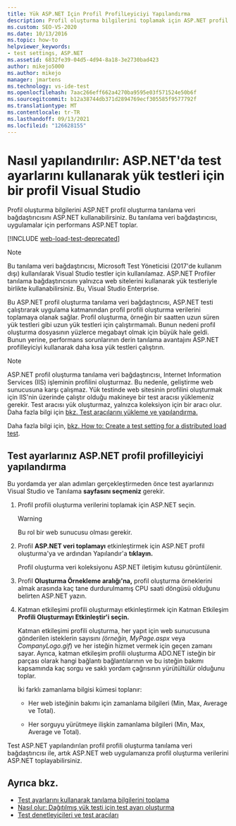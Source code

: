 ```yaml
---
title: Yük ASP.NET Için Profil ProfilLeyiciyi Yapılandırma
description: Profil oluşturma bilgilerini toplamak için ASP.NET profil oluşturma tanılama veri bağdaştırıcısını ASP.NET öğrenin.
ms.custom: SEO-VS-2020
ms.date: 10/13/2016
ms.topic: how-to
helpviewer_keywords:
- test settings, ASP.NET
ms.assetid: 6832fe39-04d5-4d94-8a18-3e2730bad423
author: mikejo5000
ms.author: mikejo
manager: jmartens
ms.technology: vs-ide-test
ms.openlocfilehash: 7aac266eff662a4270ba9595e03f571524e50b6f
ms.sourcegitcommit: b12a38744db371d2894769ecf305585f9577792f
ms.translationtype: MT
ms.contentlocale: tr-TR
ms.lasthandoff: 09/13/2021
ms.locfileid: "126628155"
---
```

# <a name="how-to-configure-aspnet-profiler-for-load-tests-using-test-settings-in-visual-studio"></a>Nasıl yapılandırılır: ASP.NET'da test ayarlarını kullanarak yük testleri için bir profil Visual Studio

Profil oluşturma bilgilerini ASP.NET profil oluşturma tanılama veri bağdaştırıcısını ASP.NET kullanabilirsiniz. Bu tanılama veri bağdaştırıcısı, uygulamalar için performans ASP.NET toplar.

[!INCLUDE [web-load-test-deprecated](includes/web-load-test-deprecated.md)]

> [!NOTE]
> Bu tanılama veri bağdaştırıcısı, Microsoft Test Yöneticisi (2017'de kullanım dışı) kullanılarak Visual Studio testler için kullanılamaz. ASP.NET Profiler tanılama bağdaştırıcısını yalnızca web sitelerini kullanarak yük testleriyle birlikte kullanabilirsiniz. Bu, Visual Studio Enterprise.

Bu ASP.NET profil oluşturma tanılama veri bağdaştırıcısı, ASP.NET testi çalıştırarak uygulama katmanından profil profili oluşturma verilerini toplamaya olanak sağlar. Profil oluşturma, örneğin bir saatten uzun süren yük testleri gibi uzun yük testleri için çalıştırmamalı. Bunun nedeni profil oluşturma dosyasının yüzlerce megabayt olmak için büyük hale geldi. Bunun yerine, performans sorunlarının derin tanılama avantajını ASP.NET profilleyiciyi kullanarak daha kısa yük testleri çalıştırın.

> [!NOTE]
> ASP.NET profil oluşturma tanılama veri bağdaştırıcısı, Internet Information Services (IIS) işleminin profilini oluşturmaz. Bu nedenle, geliştirme web sunucusuna karşı çalışmaz. Yük testinde web sitesinin profilini oluşturmak için IIS'nin üzerinde çalıştır olduğu makineye bir test aracısı yüklemeniz gerekir. Test aracısı yük oluşturmaz, yalnızca koleksiyon için bir aracı olur. Daha fazla bilgi için [bkz. Test aracılarını yükleme ve yapılandırma.](../test/lab-management/install-configure-test-agents.md)

Daha fazla bilgi için, [bkz. How to: Create a test setting for a distributed load test](../test/how-to-create-a-test-setting-for-a-distributed-load-test.md).

## <a name="configure-the-aspnet-profiler-for-your-test-settings"></a>Test ayarlarınız ASP.NET profil profilleyiciyi yapılandırma

Bu yordamda yer alan adımları gerçekleştirmeden önce test ayarlarınızı Visual Studio ve Tanılama **sayfasını seçmeniz** gerekir.

1. Profil profili oluşturma verilerini toplamak için ASP.NET seçin.

    > [!WARNING]
    > Bu rol bir web sunucusu olması gerekir.

2. Profil **ASP.NET veri toplamayı** etkinleştirmek için ASP.NET profil oluşturma'ya ve ardından Yapılandır'a **tıklayın.**

     Profil oluşturma veri koleksiyonu ASP.NET iletişim kutusu görüntülenir.

3. Profil **Oluşturma Örnekleme aralığı'na,** profil oluşturma örneklerini almak arasında kaç tane durdurulmamış CPU saati döngüsü olduğunu belirten ASP.NET yazın.

4. Katman etkileşimi profili oluşturmayı etkinleştirmek için Katman Etkileşim **Profili Oluşturmayı Etkinleştir'i seçin.**

     Katman etkileşimi profili oluşturma, her yapıt için web sunucusuna gönderilen isteklerin sayısını *(örneğin, MyPage.aspx* veya *CompanyLogo.gif*) ve her isteğin hizmet vermek için geçen zamanı sayar. Ayrıca, katman etkileşim profili oluşturma ADO.NET isteğin bir parçası olarak hangi bağlantı bağlantılarının ve bu isteğin bakımı kapsamında kaç sorgu ve saklı yordam çağrısının yürütültülür olduğunu toplar.

     İki farklı zamanlama bilgisi kümesi toplanır:

    - Her web isteğinin bakımı için zamanlama bilgileri (Min, Max, Average ve Total).

    - Her sorguyu yürütmeye ilişkin zamanlama bilgileri (Min, Max, Average ve Total).

Test ASP.NET yapılandırılan profil profili oluşturma tanılama veri bağdaştırıcısı ile, artık ASP.NET web uygulamanıza profil oluşturma verilerini ASP.NET toplayabilirsiniz.

## <a name="see-also"></a>Ayrıca bkz.

- [Test ayarlarını kullanarak tanılama bilgilerini toplama](../test/collect-diagnostic-information-using-test-settings.md)
- [Nasıl olur: Dağıtılmış yük testi için test ayarı oluşturma](../test/how-to-create-a-test-setting-for-a-distributed-load-test.md)
- [Test denetleyicileri ve test aracıları](configure-test-agents-and-controllers-for-load-tests.md)
